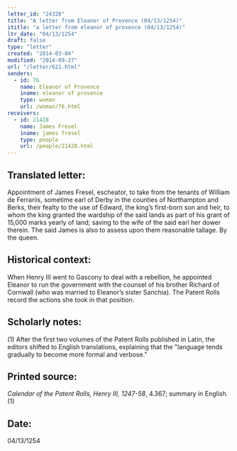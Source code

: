 ```yaml
---
letter_id: "24328"
title: "A letter from Eleanor of Provence (04/13/1254)"
ititle: "a letter from eleanor of provence (04/13/1254)"
ltr_date: "04/13/1254"
draft: false
type: "letter"
created: "2014-03-04"
modified: "2014-09-27"
url: "/letter/621.html"
senders:
  - id: 76
    name: Eleanor of Provence
    iname: eleanor of provence
    type: woman
    url: /woman/76.html
receivers:
  - id: 21428
    name: James Fresel
    iname: james fresel
    type: people
    url: /people/21428.html
---
```

<h2> Translated letter:</h2>Appointment of James Fresel, escheator, to take from the tenants of William de Ferrariis, sometime earl of Derby in the counties of Northampton and Berks, their fealty to the use of Edward, the king’s first-born son and heir, to whom the king granted the wardship of the said lands as part of his grant of 15,000 marks yearly of land; saving to the wife of the said earl her dower therein. The said James is also to assess upon them reasonable tallage.
By the queen.
<h2 class="mt-4"> Historical context:</h2>When Henry III went to Gascony to deal with a rebellion, he appointed Eleanor to run the government with the counsel of his brother Richard of Cornwall (who was married to Eleanor’s sister Sanchia). The Patent Rolls record the actions she took in that position.
<h2 class="mt-4"> Scholarly notes:</h2>(1) After the first two volumes of the Patent Rolls published in Latin, the editors shifted to English translations, explaining that the "language tends gradually to become more formal and verbose."
<h2 class="mt-4"> Printed source:</h2><p><em>Calendar of the Patent Rolls, Henry III, 1247-58</em>, 4.367; summary in English.(1)</p><h2 class="mt-4"> Date:</h2>04/13/1254